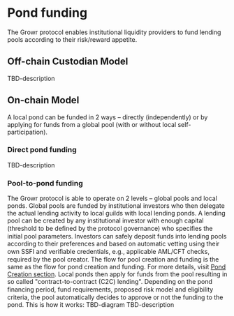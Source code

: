 # Pond funding
The Growr protocol enables institutional liquidity providers to fund lending pools according to their risk/reward appetite. 
## Off-chain Custodian Model
TBD-description
## On-chain Model
A local pond can be funded in 2 ways – directly (independently) or by applying for funds from a global pool (with or without local self-participation). 
### Direct pond funding
TBD-description
### Pool-to-pond funding
The Growr protocol is able to operate on 2 levels – global pools and local ponds. Global pools are funded by institutional investors who then delegate the actual lending activity to local guilds with local lending ponds. 
A lending pool can be created by any institutional investor with enough capital (threshold to be deﬁned by the protocol governance) who speciﬁes the initial pool parameters. Investors can safely deposit funds into lending pools according to their preferences and based on automatic vetting using their own SSFI and veriﬁable credentials, e.g., applicable AML/CFT checks, required by the pool creator.
The flow for pool creation and funding is the same as the flow for pond creation and funding. For more details, visit [Pond Creation section](/flows/E-Liquidity-1-Pond-Creation.md). 
Local ponds then apply for funds from the pool resulting in so called "contract-to-contract (C2C) lending". Depending on the pond ﬁnancing period, fund requirements, proposed risk model and eligibility criteria, the pool automatically decides to approve or not the funding to the pond. This is how it works:
TBD-diagram
TBD-description